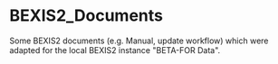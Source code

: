 # BEXIS2_Documents

Some BEXIS2 documents (e.g. Manual, update workflow) which were adapted for the local BEXIS2 instance "BETA-FOR Data". 
